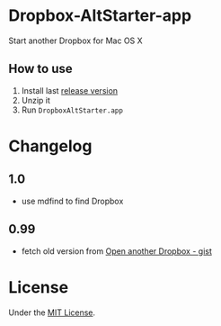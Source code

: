 # Dropbox-AltStarter-app
Start another Dropbox for Mac OS X

## How to use

1. Install last [release version](https://github.com/Superbil/Dropbox-AltStarter-app/releases)
2. Unzip it
3. Run `DropboxAltStarter.app`

# Changelog

## 1.0
- use mdfind to find Dropbox

## 0.99
- fetch old version from [Open another Dropbox - gist](https://gist.github.com/Superbil/607338)

# License

Under the [MIT License](http://superbil.mit-license.org/).
